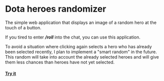 # Dota heroes randomizer

The simple web application that displays an image of a random hero at the touch of a button.

If you tired to enter _**/roll**_ into the chat, you can use this application.

To avoid a situation where clicking again selects a hero who has already been selected recently, I plan to implement a "smart random" in the future. This random will take into account the already selected heroes and will give them less chances than heroes have not yet selected.

#### [Try it](https://hero.codingsystem.ru/)
